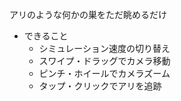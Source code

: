 アリのような何かの巣をただ眺めるだけ

- できること
  - シミュレーション速度の切り替え
  - スワイプ・ドラッグでカメラ移動
  - ピンチ・ホイールでカメラズーム
  - タップ・クリックでアリを追跡
